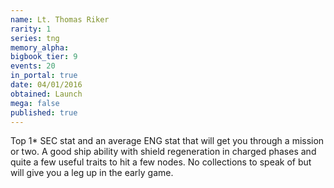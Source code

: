 ```yaml
---
name: Lt. Thomas Riker
rarity: 1
series: tng
memory_alpha:
bigbook_tier: 9
events: 20
in_portal: true
date: 04/01/2016
obtained: Launch
mega: false
published: true
---
```


Top 1* SEC stat and an average ENG stat that will get you through a mission or two. A good ship ability with shield regeneration in charged phases and quite a few useful traits to hit a few nodes. No collections to speak of but will give you a leg up in the early game.
